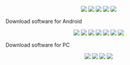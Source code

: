 <p align="center">
<a href="https://github.com/leedzung-autoscrip/Autoscript/blob/master/README.md" target="_blank"><img src="https://img.shields.io/badge/-🏠 Home-blue.svg"></a>
<a href="https://github.com/leedzung-autoscrip/Autoscript/blob/master/demo.md" target="_blank"><img src="https://img.shields.io/badge/-💢 Demo-blue.svg"></a>
<a href="https://github.com/leedzung-autoscrip/Autoscript/blob/master/download.md" target="_blank"><img src="https://img.shields.io/badge/-⏬ Download-blue.svg"></a>
<a href="https://www.youtube.com/playlist?list=PLzBcA76rWoRg98Ef6hva_6S-Txl35Wl5p" target="_blank"><img src="https://img.shields.io/badge/-📺 Tutorials-blue.svg"></a>
<a href="https://github.com/leedzung-autoscrip/Autoscript/blob/master/contact.md" target="_blank"><img src="https://img.shields.io/badge/-📲 Contact-blue.svg"></a>
</p>
<p></p>
Download software for Android 
<p align="center">
<a href="https://play.google.com/store/apps/details?id=com.sonelli.juicessh" target="_blank"><img src="https://img.shields.io/badge/- Juicessh-yellow.svg"></a>
<a href="https://play.google.com/store/apps/details?id=net.openvpn.openvpn" target="_blank"><img src="https://img.shields.io/badge/- Openvpn-orange.svg"></a>
<a href="https://play.google.com/store/apps/details?id=com.evozi.injector" target="_blank"><img src="https://img.shields.io/badge/- Http Injector-lightgrey.svg"></a>
<a href="https://play.google.com/store/apps/details?id=org.zwanoo.android.speedtest" target="_blank"><img src="https://img.shields.io/badge/- Speedtest-red.svg"></a>
<a href="https://play.google.com/store/apps/details?id=com.aor.droidedit" target="_blank"><img src="https://img.shields.io/badge/- Code edit-green.svg"></a>
<a href="https://play.google.com/store/apps/details?id=org.connectbot" target="_blank"><img src="https://img.shields.io/badge/- Connectboot-grey.svg"></a>
<a href="https://play.google.com/store/apps/details?id=team.dev.epro.proxyserver" target="_blank"><img src="https://img.shields.io/badge/- Epoxy-red.svg"></a>
  </p>
Download software for PC
  <p align="center">
<a href="https://the.earth.li/~sgtatham/putty/latest/x86/putty.exe" target="_blank"><img src="https://img.shields.io/badge/-Putty 32bit-yellow.svg"></a>
<a href="http://www.treshaut.net/tels/windows/putty/x64/putty.exe" target="_blank"><img src="https://img.shields.io/badge/- Putty 64bit-blue.svg"></a>
<a href="https://bvdl.s3-eu-west-1.amazonaws.com/BvSshServer-Inst.exe" target="_blank"><img src="https://img.shields.io/badge/- BvSshServer-grey.svg"></a>
<a href="https://swupdate.openvpn.org/community/releases/openvpn-install-2.4.2-I601.exe" target="_blank"><img src="https://img.shields.io/badge/- Openvpn-orange.svg"></a>
  </p>

